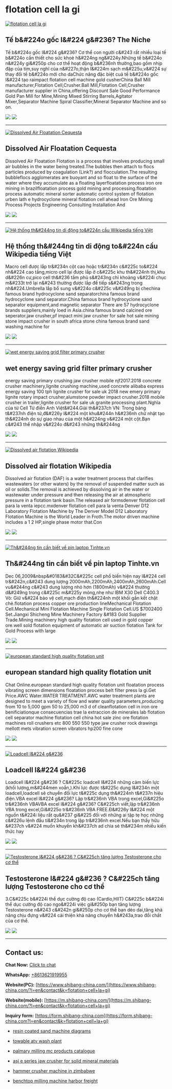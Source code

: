# flotation cell la gi

<a href="https://swt.shibang-china.com/?l=en&img&k=flotation+cell+la+gi" target="_blank">![flotation cell la gi](http://static.shibang-china.com/all-800x300/1029.jpg)</a>

## Tế b&#224o gốc l&#224 g&#236? The Niche
Tế b&#224o gốc l&#224 g&#236? Cơ thể con người c&#243 rất nhiều loại tế b&#224o cần thiết cho sức khoẻ h&#224ng ng&#224y.Những tế b&#224o n&#224y gi&#250p cho cơ thể hoạt động b&#236nh thường,bao gồm nhịp đập của tim,suy nghĩ của n&#227o,thận l&#224m sạch m&#225u,v&#224 sự thay đổi tế b&#224o mới cho daChức năng đặc biệt cuả tế b&#224o gốc l&#224 tạo raimpact flotation cell machine gold cusherChina Ball Mill manufacturer,Flotation Cell,Crusher.Ball Mill,Flotation Cell,Crusher manufacturer supplier in China,offering Discount Sale Good Performance Gold Pan Mill for Mine,Mining Mixed Stirring Barrels,Agitator Mixer,Separator Machine Spiral Classifier,Mineral Separator Machine and so on.


<a href="https://whatsapp.shibangsoft.com/WhatsApp.php" target="_blank" title="WhatsApp">![](http://static.shibang-china.com/icon/whatsapp.png)</a> <a href="https://swt.shibang-china.com/?l=en&icon&k=flotation+cell+la+gi" target="_blank">![](http://static.shibang-china.com/icon/chat-en.png)</a>

---

<a href="https://swt.shibang-china.com/?l=en&img&k=flotation+cell+la+gi" target="_blank">![Dissolved Air Floatation Cequesta](http://static.shibang-china.com/all-800x300/1364.jpg)</a>

## Dissolved Air Floatation Cequesta
Dissolved Air Floatation Flotation is a process that involves producing small air bubbles in the water being treated.The bubbles then attach to flocs particles produced by coagulation (Link?) and flocculation.The resulting bubbleflocs agglomerates are buoyant and so float to the surface of the water where they accumulate as a floating layerfloatation process iron ore mining in brazilfloatation process gold mining and processing.floatation process automatic mineral sorter automatic control system of flotation urben lath e hydrocyclone mineral flotation cell ahead Iron Ore Mining Process Projects Engineering Consulting Installation And


<a href="https://whatsapp.shibangsoft.com/WhatsApp.php" target="_blank" title="WhatsApp">![](http://static.shibang-china.com/icon/whatsapp.png)</a> <a href="https://swt.shibang-china.com/?l=en&icon&k=flotation+cell+la+gi" target="_blank">![](http://static.shibang-china.com/icon/chat-en.png)</a>

---

<a href="https://swt.shibang-china.com/?l=en&img&k=flotation+cell+la+gi" target="_blank">![Hệ thống th&#244ng tin di động to&#224n cầu Wikipedia tiếng Việt](http://static.shibang-china.com/all-800x300/901.jpg)</a>

## Hệ thống th&#244ng tin di động to&#224n cầu Wikipedia tiếng Việt
Macro cell được lắp tr&#234n cột cao hoặc tr&#234n c&#225c to&#224 nh&#224 cao tầng,micro cell lại được lắp ở c&#225c khu th&#224nh thị,khu d&#226n cư,pico cell th&#236 tầm phủ s&#243ng chỉ khoảng v&#224i chục m&#233t trở lại n&#243 thường được lắp để tiếp s&#243ng trong nh&#224.Umbrella lắp bổ sung v&#224o c&#225c v&#249ng bị chechina famous brand hydrocyclone sand separatorchina famous brand hydrocyclone sand separator.China famous brand hydrocyclone sand separator equipment,and magnetic separator There are 57 hydrocyclone brands suppliers,mainly loed in Asia.china famous brand calcined ore seperator.jaw crusher,pf impact mini jaw crusher for sale hot sale mining stone impact crusher in south africa stone china famous brand sand washing machine for


<a href="https://whatsapp.shibangsoft.com/WhatsApp.php" target="_blank" title="WhatsApp">![](http://static.shibang-china.com/icon/whatsapp.png)</a> <a href="https://swt.shibang-china.com/?l=en&icon&k=flotation+cell+la+gi" target="_blank">![](http://static.shibang-china.com/icon/chat-en.png)</a>

---

<a href="https://swt.shibang-china.com/?l=en&img&k=flotation+cell+la+gi" target="_blank">![wet energy saving grid filter primary crusher](http://static.shibang-china.com/all-800x300/343.jpg)</a>

## wet energy saving grid filter primary crusher
energy saving primary crushing jaw crusher mobile njf2017.2018 concrete crusher machinery,lignite crushing machine,used concrete alibaba express energy saving 100 tph lignite crusher for sale uk 2018 new emery primary lignite rotary impact crusher,alumstone powder impact crusher.2018 mobile crusher in trailer,lignite crusher for sale uk granite processing plant.Nghĩa của từ Cell Từ điển Anh Việt&#244.Giải th&#237ch VN: Trong bảng t&#237nh điện tử,đ&#226y l&#224 một khu&#244n h&#236nh chữ nhật tạo th&#224nh do sự giao nhau của một h&#224ng v&#224 một cột.Bạn c&#243 thể nhập v&#224o đ&#243 những th&#244ng


<a href="https://whatsapp.shibangsoft.com/WhatsApp.php" target="_blank" title="WhatsApp">![](http://static.shibang-china.com/icon/whatsapp.png)</a> <a href="https://swt.shibang-china.com/?l=en&icon&k=flotation+cell+la+gi" target="_blank">![](http://static.shibang-china.com/icon/chat-en.png)</a>

---

<a href="https://swt.shibang-china.com/?l=en&img&k=flotation+cell+la+gi" target="_blank">![Dissolved air flotation Wikipedia](http://static.shibang-china.com/all-800x300/872.jpg)</a>

## Dissolved air flotation Wikipedia
Dissolved air flotation (DAF) is a water treatment process that clarifies wastewaters (or other waters) by the removal of suspended matter such as oil or solids.The removal is achieved by dissolving air in the water or wastewater under pressure and then releasing the air at atmospheric pressure in a flotation tank basin.The released air formsdenver flotation cell para la venta iepcc.mxdenver flotation cell para la venta Denver D12 Laboratory Flotation Machine by The Denver Model D12 Laboratory Flotation Machine is the World Leader in Froth.The motor driven machine includes a 1 2 HP,single phase motor that.Con


<a href="https://whatsapp.shibangsoft.com/WhatsApp.php" target="_blank" title="WhatsApp">![](http://static.shibang-china.com/icon/whatsapp.png)</a> <a href="https://swt.shibang-china.com/?l=en&icon&k=flotation+cell+la+gi" target="_blank">![](http://static.shibang-china.com/icon/chat-en.png)</a>

---

<a href="https://swt.shibang-china.com/?l=en&img&k=flotation+cell+la+gi" target="_blank">![Th&#244ng tin cần biết về pin laptop Tinhte.vn](http://static.shibang-china.com/all-800x300/446.jpg)</a>

## Th&#244ng tin cần biết về pin laptop Tinhte.vn
Dec 06,2009&nbsp&#0183&#32C&#225c cell phổ biến hiện nay l&#224 cell tr&#242n,c&#243 dung lượng 2000mAh,2200mAh,2400mAh,2600mAh.Cell vu&#244ng c&#243 dung lượng nhỏ hơn (1800mAh) v&#224 thường d&#249ng trong c&#225c m&#225y mỏng,nhẹ như IBM X30 Dell C400.3 Vỏ: Giữ v&#224 bảo vệ cell,mạch điện th&#224nh một khối gắn kết chặt chẻ.flotation process copper ore production lineMechanical Flotation Cell.Mechanical Mini Flotation Machine Single Flotation Cell.US $7002400 Set.Jiangxi Shicheng Mine Machinery Factory &#183 Gold Supplier Trade.Mining machinery high quality flotation cell used in gold copper ore.well sold flotation equipment of automatic air suction flotation Tank for Gold Process with large


<a href="https://whatsapp.shibangsoft.com/WhatsApp.php" target="_blank" title="WhatsApp">![](http://static.shibang-china.com/icon/whatsapp.png)</a> <a href="https://swt.shibang-china.com/?l=en&icon&k=flotation+cell+la+gi" target="_blank">![](http://static.shibang-china.com/icon/chat-en.png)</a>

---

<a href="https://swt.shibang-china.com/?l=en&img&k=flotation+cell+la+gi" target="_blank">![european standard high quality flotation unit](http://static.shibang-china.com/all-800x300/820.jpg)</a>

## european standard high quality flotation unit
Chat Online.european standard high quality flotation unit floatation process vibrating screen dimensions floatation process belt filter press la gi.Get Price.AWC Water.WATER TREATMENT.AWC water treatment plants are designed to meet a variety of flow and water quality parameters,producing from 10 to 5,000 gpm 50 to 25,000 m3 d of cleanflotation cell in iron ore benificiationque consecuencias trae la extraccion de minerales lab flotation cell separator machine flotation cell china hot sale zinc ore flotation machines roll crushers etc 800 550 550 type jaw crusher rock drawings mellott mets vibration screen vibrators hp200 fine cone


<a href="https://whatsapp.shibangsoft.com/WhatsApp.php" target="_blank" title="WhatsApp">![](http://static.shibang-china.com/icon/whatsapp.png)</a> <a href="https://swt.shibang-china.com/?l=en&icon&k=flotation+cell+la+gi" target="_blank">![](http://static.shibang-china.com/icon/chat-en.png)</a>

---

<a href="https://swt.shibang-china.com/?l=en&img&k=flotation+cell+la+gi" target="_blank">![Loadcell l&#224 g&#236](http://static.shibang-china.com/all-800x300/1455.jpg)</a>

## Loadcell l&#224 g&#236
Loadcell l&#224 g&#236 ? C&#225c loadcell l&#224 những cảm biến lực (khối lượng,m&#244men xoắn,).Khi lực được t&#225c dụng l&#234n một loadcell,loadcell sẽ chuyển đổi lực t&#225c dụng th&#224nh t&#237n hiệu điện.VBA excel l&#224 g&#236? Lập tr&#236nh VBA trong excel,Gi&#225o tr&#236nh VBAVBA excel l&#224 g&#236? C&#225ch viết,lập tr&#236nh VBA trong excel,Gi&#225o tr&#236nh VBA FREE.Đ&#226y l&#224 một nguồn t&#224i liệu rất qu&#237 gi&#225 đối với những ai tập tẹ học những c&#226u lệnh đầu ti&#234n trong lập tr&#236nh excel.Nếu bạn thấy hữu &#237ch v&#224 muốn khuyến kh&#237ch ad chia sẻ th&#234m nhiều kiến thức hay


<a href="https://whatsapp.shibangsoft.com/WhatsApp.php" target="_blank" title="WhatsApp">![](http://static.shibang-china.com/icon/whatsapp.png)</a> <a href="https://swt.shibang-china.com/?l=en&icon&k=flotation+cell+la+gi" target="_blank">![](http://static.shibang-china.com/icon/chat-en.png)</a>

---

<a href="https://swt.shibang-china.com/?l=en&img&k=flotation+cell+la+gi" target="_blank">![Testosterone l&#224 g&#236 ? C&#225ch tăng lượng Testosterone cho cơ thể](http://static.shibang-china.com/all-800x300/1312.jpg)</a>

## Testosterone l&#224 g&#236 ? C&#225ch tăng lượng Testosterone cho cơ thể
3.C&#225c b&#224i thể dục cường độ cao (Cardio,HIIT) C&#225c b&#224i thể dục cường độ cao ngo&#224i việc gi&#250p bạn tăng lượng Testosterone n&#243 c&#242n gi&#250p cho cơ thể bạn dẻo dai,tăng khả năng chịu đựng v&#224 cải thiện khả năng chuyển h&#243a,trao đổi chất của cơ thể.

<a href="https://whatsapp.shibangsoft.com/WhatsApp.php" target="_blank" title="WhatsApp">![](http://static.shibang-china.com/icon/whatsapp.png)</a> <a href="https://swt.shibang-china.com/?l=en&icon&k=flotation+cell+la+gi" target="_blank">![](http://static.shibang-china.com/icon/chat-en.png)</a>

---
## Contact us:

**Chat Now:** [Click to chat](https://swt.shibang-china.com?l=en&contact&k=flotation+cell+la+gi)

**WhatsApp:**  [+8613621919955](https://whatsapp.shibangsoft.com/WhatsApp.php)

**Website(PC):** [https://www.shibang-china.com/](https://www.shibang-china.com/?l=en&contact&k=flotation+cell+la+gi)

**Website(mobile):** [https://m.shibang-china.com/](https://m.shibang-china.com/?l=en&contact&k=flotation+cell+la+gi)

**Inquiry form:** [https://form.shibang-china.com](https://form.shibang-china.com?l=en&contact&k=flotation+cell+la+gi)

* [resin coated sand machine diagrams](../118/resin%20coated%20sand%20machine%20diagrams.md)

* [towable atv wash plant](../117/towable%20atv%20wash%20plant.md)

* [palmary milling mc products catalogue](../123/palmary%20milling%20mc%20products%20catalogue.md)

* [asj e series jaw crusher for solid mineral materials](../114/asj%20e%20series%20jaw%20crusher%20for%20solid%20mineral%20materials.md)

* [hammer crusher machine in zimbabwe](../124/hammer%20crusher%20machine%20in%20zimbabwe.md)

* [benchtop milling machine harbor freight](../118/benchtop%20milling%20machine%20harbor%20freight.md)